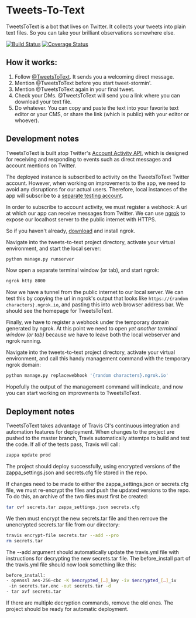 # Tweets-To-Text

TweetsToText is a bot that lives on Twitter. It collects your tweets into plain text files. So you can take your brilliant observations somewhere else.

[![Build Status](https://travis-ci.org/rji-futures-lab/tweets-to-text.svg?branch=master)](https://travis-ci.org/rji-futures-lab/tweets-to-text)
[![Coverage Status](https://coveralls.io/repos/github/rji-futures-lab/tweets-to-text/badge.svg?branch=master)](https://coveralls.io/github/rji-futures-lab/tweets-to-text?branch=master)

## How it works:

1. Follow [@TweetsToText](https://twitter.com/TweetsToText). It sends you a welcoming direct message.
2. Mention @TweetsToText before you start tweet-stormin'.
3. Mention @TweetsToText again in your final tweet.
4. Check your DMs. @TweetsToText will send you a link where you can download your text file.
5. Do whatever. You can copy and paste the text into your favorite text editor or your CMS, or share the link (which is public) with your editor or whoever).

## Development notes

TweetsToText is built atop Twitter's [Account Activity API](https://developer.twitter.com/en/docs/accounts-and-users/subscribe-account-activity/overview), which is designed for receiving and responding to events such as direct messages and account mentions on Twitter.

The deployed instance is subscribed to activity on the TweetsToText Twitter account. However, when working on improvements to the app, we need to avoid any disruptions for our actual users. Therefore, local instances of the app will subscribe to a [separate testing account](https://twitter.com/T2Tproto).

In order to subscribe to account activity, we must register a webhook: A url at which our app can receive messages from Twitter. We can use [ngrok](https://ngrok.com/) to expose our localhost server to the public internet with HTTPS.

So if you haven't already, [download](https://ngrok.com/download) and install ngrok.

Navigate into the tweets-to-text project directory, activate your virtual environment, and start the local server:

```sh
python manage.py runserver
```

Now open a separate terminal window (or tab), and start ngrok:

```sh
ngrok http 8000
```

Now we have a tunnel from the public internet to our local server. We can test this by copying the url in ngrok's output that looks like `https://{random characters}.ngrok.io`, and pasting this into web browser address bar. We should see the homepage for TweetsToText.

Finally, we have to register a webhook under the temporary domain generated by ngrok. At this point we need to open *yet another terminal window (or tab)* because we have to leave both the local webserver and ngrok running.

Navigate into the tweets-to-text project directory, activate your virtual environment, and call this handy management command with the temporary ngrok domain:

```sh
python manage.py replacewebhook '{random characters}.ngrok.io'
```

Hopefully the output of the management command will indicate, and now you can start working on improvments to TweetsToText.

## Deployment notes

TweetsToText takes advantage of Travis CI's continuous integration and automation features for deployment. When changes to the project are pushed to the master branch, Travis automatically attemtps to build and test the code. If all of the tests pass, Travis will call:

```sh
zappa update prod
```

The project should deploy successfully, using encrypted versions of the zappa_settings.json and secrets.cfg file stored in the repo.

If changes need to be made to either the zappa_settings.json or secrets.cfg file, we must re-encrypt the files and push the updated versions to the repo. To do this, an archive of the two files must first be created:

```sh
tar cvf secrets.tar zappa_settings.json secrets.cfg
```

We then must encrypt the new secrets.tar file and then remove the unencrypted secrets.tar file from our directory:

```sh
travis encrypt-file secrets.tar --add --pro
rm secrets.tar
```

The --add argument should automatically update the travis.yml file with instructions for decrypting the new secrets.tar file. The before_install part of the travis.yml file should now look something like this:

```sh
before_install:
- openssl aes-256-cbc -K $encrypted_[…]_key -iv $encrypted_[…]_iv
 -in secrets.tar.enc -out secrets.tar -d
- tar xvf secrets.tar
```

If there are multiple decryption commands, remove the old ones. The project should be ready for automatic deployment.
